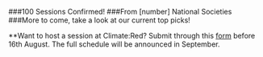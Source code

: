 ###100 Sessions Confirmed!
###From [number] National Societies 
###More to come, take a look at our current top picks! 
 
**Want to host a session at Climate:Red? Submit through this [form](https://future-rcrc.com/climate-red-virtual-summit/)  before 16th August. 
The full schedule will be announced in September. 

